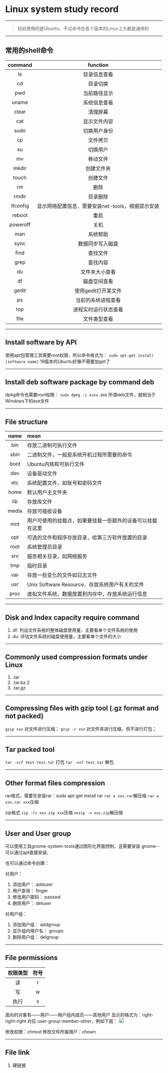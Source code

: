 # Linux system study record

---
> 目前使用的是Ubuntu，不过命令在各个版本的Linux上大都是通用的

---

## 常用的shell命令
 
command | function
:------:|:-------:
ls      | 目录信息查看
cd      | 目录切换
pwd     | 当前路径显示
uname   | 系统信息查看
clear   | 清理屏幕
cat     | 显示文件内容
sudo    | 切换用户身份
cp      | 文件拷贝
su      | 切换用户
mv      | 移动文件
mkdir   | 创建文件夹
touch   | 创建文件
rm      | 删除
rmdir   | 目录删除
ifconfig| 显示网络配置信息，需要安装net-tools，根据提示安装
reboot  | 重启
poweroff| 关机
man     | 系统帮助
sync    | 数据同步写入磁盘
find    | 查找文件
grep    | 查找内容
du      | 文件夹大小查看
df      | 磁盘空间查看
gedit   | 使用gedit打开某文件
ps      | 当前的系统进程查看
top     | 进程实时运行状态查看
file    | 文件类型查看

---

## Install software by API

使用apt包管理工具需要root权限，所以命令格式为：
`sudo apt-get install [software name]`
19版本的Ubuntu好像不需要加get了

---

## Install deb software package by command deb

dpkg命令也需要root权限：
`sudo dpkg -i xxxx.deb`
所谓deb文件，就相当于Windows下的exe文件

---

## File structure

name  |  mean
:----:|:-----
bin   | 存放二进制可执行文件
sbin  | 二进制文件，一般是系统开机过程所需要的命令
boot  | Ubuntu内核和可执行文件
dev   | 设备驱动文件
etc   | 系统配置文件，如账号和密码文件
home  | 默认用户主文件夹
lib   | 存放库文件
media | 存放可插拔设备
mnt   | 用户可使用的挂载点，如果要挂载一些额外的设备可以挂载在这里
opt   | 可选的文件和程序存放目录，给第三方软件放置的目录
root  | 系统管理员目录
srv   | 服务相关目录，如网络服务
tmp   | 临时目录
var   | 存放一些变化的文件如日志文件
usr   | Unix Software Resource，存放系统用户有关的文件
proc  | 虚拟文件系统，数据放置到内存中，存放系统运行信息

---

## Disk and Index capacity require command

1. df: 列出文件系统的整体磁盘使用量，主要看单个文件系统的使用
2. du: 评估文件系统的磁盘使用量，主要看单个文件的大小

---

## Commonly used compression formats under Linux

1. .tar
2. .tar.bz.2
3. .tar.gz

---

## Compressing files with gzip tool (.gz format and not packed)

`gzip xxx`
对文件进行压缩；
`gzip -r xxx`
对文件夹进行压缩，但不进行打包；

---

## Tar packed tool

`tar -vcf test test.tar`
打包
`tar -vxf test.tar`
解包

---

## Other format files compression

rar格式，需要先安装rar：sudo apt-get install rar
`rar x xxx.rar`解压缩
`rar a xxx.rar xxx`压缩

zip格式
`zip -rv xxx.zip xxx`压缩
`unzip -v xxx.zip`解压缩

---

## User and User group

可以使用工具gnome-system-tools通过图形化界面控制，这需要安装
gnome··· 可以通过apt直接安装;

也可以通过命令创建：

对用户：
1. 添加用户： adduser
2. 用户查询： finger
3. 修改用户密码： passwd
4. 删除用户： deluser

对用户组：
1. 添加用户组： addgroup
2. 显示组内用户名： groups
3. 删除用户组： delgroup

---

## File permissions

权限类型 | 符号
:------:|:----:
读      |r
写      |w
执行    |x

面向的对象有——用户——用户组内成员——其他用户
显示的格式为：right-right-right  对应  user-group member-other，例如下面：
![](imag/exp1.png)

修改权限：chmod
修改文件所属用户：chown

---

## File link

1. 硬链接